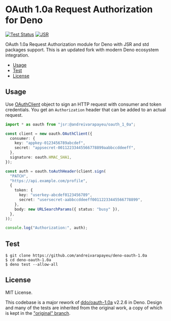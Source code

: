 # OAuth 1.0a Request Authorization for Deno

[![Test Status][test-badge]][test-url] [![JSR][jsr-badge]][jsr-url]

OAuth 1.0a Request Authorization module for Deno with JSR and std packages support. This is an updated fork with modern Deno ecosystem integration.

- [Usage](#usage)
- [Test](#test)
- [License](#license)

[test-badge]: https://github.com/andreivarapayeu/deno-oauth-1.0a/workflows/test/badge.svg
[test-url]: https://github.com/andreivarapayeu/deno-oauth-1.0a/actions?query=workflow%3Atest
[jsr-badge]: https://jsr.io/badges/@andreivarapayeu/oauth_1_0a
[jsr-url]: https://jsr.io/@andreivarapayeu/oauth_1_0a

## Usage

Use [OAuthClient][doc-OAuthClient] object to sign an HTTP request with consumer
and token credentials. You get an `Authorization` header that can be added to an
actual request.

```typescript
import * as oauth from "jsr:@andreivarapayeu/oauth_1_0a";

const client = new oauth.OAuthClient({
  consumer: {
    key: "appkey-0123456789abcdef",
    secret: "appsecret-00112233445566778899aabbccddeeff",
  },
  signature: oauth.HMAC_SHA1,
});

const auth = oauth.toAuthHeader(client.sign(
  "PATCH",
  "https://api.example.com/profile",
  {
    token: {
      key: "userkey-abcdef0123456789",
      secret: "usersecret-aabbccddeeff00112233445566778899",
    },
    body: new URLSearchParams({ status: "busy" }),
  },
));

console.log("Authorization:", auth);
```

[doc-OAuthClient]: https://jsr.io/@andreivarapayeu/oauth_1_0a/doc/~/OAuthClient

## Test

```console
$ git clone https://github.com/andreivarapayeu/deno-oauth-1.0a
$ cd deno-oauth-1.0a
$ deno test --allow-all
```

## License

MIT License.

This codebase is a major rework of [ddo/oauth-1.0a][ddo] v2.2.6 in Deno. Design
and many of the tests are inherited from the original work, a copy of which is
kept in the ["original" branch][original].

[ddo]: https://github.com/ddo/oauth-1.0a
[original]: https://github.com/snsinfu/deno-oauth-1.0a/tree/original
